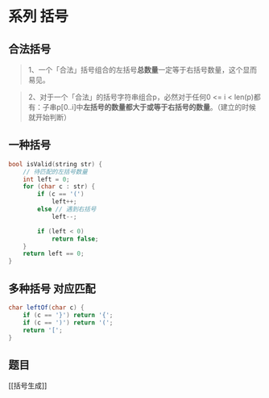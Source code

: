 # 系列 括号
## 合法括号
> 1、一个「合法」括号组合的左括号**总数量**一定等于右括号数量，这个显而易见。

> 2、对于一个「合法」的括号字符串组合p，必然对于任何0 <= i < len(p)都有：子串p[0..i]中**左括号的数量都大于或等于右括号的数量**。（建立的时候就开始判断）
## 一种括号
```c
bool isValid(string str) {
    // 待匹配的左括号数量
    int left = 0;
    for (char c : str) {
        if (c == '(')
            left++;
        else // 遇到右括号
            left--;

        if (left < 0)
            return false;
    }
    return left == 0;
}

```

## 多种括号 对应匹配
```java
char leftOf(char c) {
    if (c == '}') return '{';
    if (c == ')') return '(';
    return '[';
}

```
## 题目
[[括号生成]]